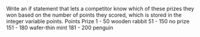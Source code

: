 Write an if statement that lets a competitor know which of these prizes they won based on the number of points they scored, which is stored in the integer variable points.
Points	Prize
1 - 50	wooden rabbit
51 - 150	no prize
151 - 180	wafer-thin mint
181 - 200	penguin
